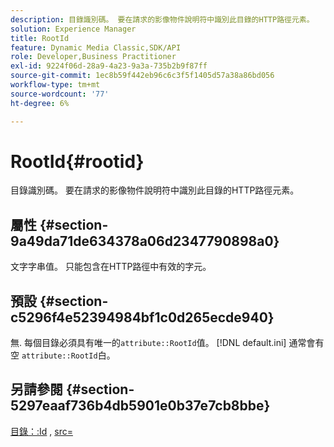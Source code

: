 ```yaml
---
description: 目錄識別碼。 要在請求的影像物件說明符中識別此目錄的HTTP路徑元素。
solution: Experience Manager
title: RootId
feature: Dynamic Media Classic,SDK/API
role: Developer,Business Practitioner
exl-id: 9224f06d-28a9-4a23-9a3a-735b2b9f87ff
source-git-commit: 1ec8b59f442eb96c6c3f5f1405d57a38a86bd056
workflow-type: tm+mt
source-wordcount: '77'
ht-degree: 6%

---
```


# RootId{#rootid}

目錄識別碼。 要在請求的影像物件說明符中識別此目錄的HTTP路徑元素。

## 屬性 {#section-9a49da71de634378a06d2347790898a0}

文字字串值。 只能包含在HTTP路徑中有效的字元。

## 預設 {#section-c5296f4e52394984bf1c0d265ecde940}

無. 每個目錄必須具有唯一的`attribute::RootId`值。 [!DNL default.ini] 通常會有空 `attribute::RootId`白。

## 另請參閱 {#section-5297eaaf736b4db5901e0b37e7cb8bbe}

[目錄：:Id](/help/aem-is-ir-api/is-api/image-catalog/image-serving-api-ref/c-image-catalog-reference/c-image-svg-data-reference/c-image-data-reference/r-id-cat.md) ,  [src=](../../../../../is-api/http-ref/image-serving-api-ref/c-http-protocol-reference/c-command-reference/r-src.md#reference-f6506637778c4c69bf106a7924a91ab1)
